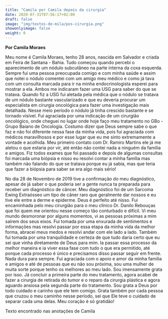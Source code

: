 ```yaml
---
title: "Camila por Camila depois da cirurgia"
date: 2020-07-31T07:56:17+02:00
draft: false
image: "img/textos-de-mila/pos-cirurgia.png"
showonlyimage: false
weight: 0
---
```


<!--more-->

**Por Camila Moraes**

Meu nome é Camila Moraes, tenho 28 anos, nascida em Salvador e criada em Feira de Santana - Bahia. Tudo começou
quando percebi o aparecimento de um nódulo subcutâneo na parte interna da coxa esquerda. Sempre fui uma pessoa
preocupada comigo e com minha saúde e assim que notei o nódulo comentei com um amigo meu médico e como já
tava com um consulta marcada para ir na minha endocrinologista esperei para mostrar a ela. Ambos me
indicaram fazer uma USG para saber do que se tratava. Quando fiz a USG fui aletada pela médica que o nódulo
se tratava de um nódulo bastante vascularizado e que eu deveria procurar um especialista em cirurgia oncológica
para fazer uma investigação mais detalhada. Nesse meio período o nódulo já tinha crescido bastante e se tornado
visível. Fui agraciada por uma indicação de um cirurgião oncológico, onde cheguei no lugar onde hoje faço meu
tratamento no GBo - Grupo Baiano de Oncologia. Costumo dizer que Deus sempre sabe o que faz e não foi diferente
nessa fase da minha vida, pois fui agraciada com médicos maravilhosos e por esse lugar que eu me sinto extremamente
a vontade e acolhida. Meu primeiro contato com Dr. Ramiro Martins ele já me aletou o que estaria por vir,
até então não contei nada a ninguém da família e amigos. Fiz todos exames que foi passado e depois de algumas
consultas foi marcada uma biópsia e nisso eu resolvi contar a minha família mas também não falando do que se
tratava porque eu já sabia, mas que teria que fazer a biópsia para saber se era algo mais sério!

No dia 28 de Novembro de 2019 tive a confirmação do meu diagnóstico, apesar de já saber o que poderia ser
a gente nunca ta preparada para receber um diagnóstico de câncer. Meu diagnóstico foi de um Sarcoma Ewing
Extraósseo um tipo de câner raro que geralmente dar nossos e eu tive ele entre a derme e epiderme.
Deus é perfeito até nisso. Fui encaminhada pelo meu cirurgião para o meu clínico Dr. Danilo Rebouças que
foi quem me orientou nesse começo tão conturbado e difícil. Vi meu mundo desmoronar por alguns momentos,
vi as pessoas próximas a mim saírem dos seus eixos. Fui tomada por uma enxurada de sentimentos e informações
mas resolvi passar por essa etapa da minha vida da melhor forma, abracei meus medos e resolvi andar com ele
lado a lado. Também fui tomada por uma tranquilidade e certeza de que tudo daria certo que eu sei que vinha
diretamente de Deus para mim. Ia passar essa processo da melhor maneira e ia viver essa fase com tudo o que
era permitido, até porque cada processo é único e precisamos disso passar seguir em frente. Nada dura para
sempre. Fui agraciada com o apoio e amor da minha família e amigos e até de pessoas que eu não sou próxima,
sou uma mulher de muita sorte porque tenho os melhores ao meu lado. Sou imensamente grata por isso. Já concluir
a primeira parte do meu tratamento, agora acabei de fazer a cirurgia de retirada do tumor e o reparo da cirurgia
plástica e agora aguardo ansiosa pela segunda parte do tratamento. Sou grata a Deus por todo cuidado e carinho
que ele tem comigo. Grata também por cada pessoa que cruzou o meu caminho nesse período, sei que Ele teve o
cuidado de separar cada uma delas. Meu coração é só gratidão!

Texto encontrado nas anotações de Camila